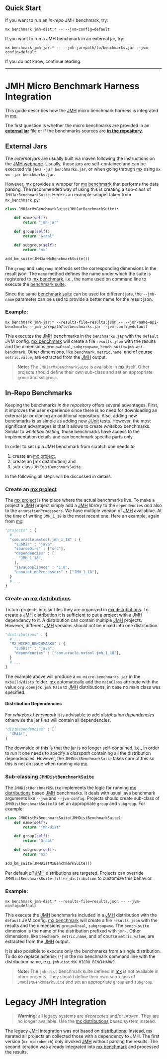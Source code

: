 ## Quick Start

If you want to run an *in-repo* JMH benchmark, try:

```
mx benchmark jmh-dist:* -- --jvm-config=default
```

If you want to run a JMH benchmark in an external jar, try:

```
mx benchmark jmh-jar:* -- --jmh-jar=path/to/benchmarks.jar --jvm-config=default
```

If you do not know, continue reading.

---

# JMH Micro Benchmark Harness Integration

This guide describes how the [JMH] micro benchmark harness is integrated in [mx].

The first question is whether the micro benchmarks are provided in an [**external jar**](#external-jar) file
or if the benchmarks sources are [**in the repository**](#in-repo).

## External Jars <a name="external-jar"></a>
The *external jars* are usually built via maven following the instructions on the [JMH webpage][JMH].
Usually, those jars are self-contained and can be executed via `java -jar benchmarks.jar`,
or when going through [mx] using `mx vm -jar benchmarks.jar`.

However, [mx] provides a wrapper for [mx benchmark] that performs the data parsing.
The recommended way of using this is creating a sub-class of `JMHJarBenchmarkSuite`.
Here is an example snippet taken from `mx_benchmark.py`:

```python
class JMHJarMxBenchmarkSuite(JMHJarBenchmarkSuite):

    def name(self):
        return "jmh-jar"

    def group(self):
        return "Graal"

    def subgroup(self):
        return "mx"

add_bm_suite(JMHJarMxBenchmarkSuite())
```

The `group` and `subgroup` methods set the corresponding dimensions in the result json.
The `name` method defines the name under which the suite is registered to [mx benchmark],
i.e., the name used on command line to execute the [benchmark suite].

Since the same [benchmark suite] can be used for different jars,
the `--jmh-name` parameter can be used to provide a better name for the result json.

### Example:
```
mx benchmark jmh-jar:* --results-file=results.json -- --jmh-name=api-benchmarks --jmh-jar=path/to/benchmarks.jar --jvm-config=default
```

This executes the [JMH] benchmarks in the `benchmarks.jar` with the `default` JVM config.
[mx benchmark] will create a file `results.json` with the results and the dimensions
`group=Graal`, `subgroup=mx`, `bench.suite=jmh-api-benchmark`.
Other dimensions, like `benchmark`, `metric.name`, and of course `metric.value`,
are extracted from the [JMH] output.

> **Note:** The `JMHJarMxBenchmarkSuite` is available in [mx] itself.
> Other projects should define their own sub-class and set an appropriate `group` and `subgroup`.


## In-Repo Benchmarks <a name="in-repo"></a>

Keeping the benchmarks *in the repository* offers several advantages.
First, it improves the user experience since there is no need for downloading an external jar
or cloning an additional repository.
Also, adding new benchmarks is as simple as adding new [JUnit] tests.
However, the most significant advantages is that it allows to create
*whitebox* benchmarks.
Similar to *whitebox testing*, those benchmarks have access to the implementation
details and can benchmark specific parts only.

In order to set up a JMH benchmark from scratch one needs to
1. create an [mx project],
2. create an [mx distribution] and
3. sub-class `JMHDistBenchmarkSuite`.

In the following all steps will be discussed in details.

### Create an [mx project]

The [mx project] is the place where the actual benchmarks live.
To make a project a [JMH] project simply add a [JMH] *library* to the `dependencies`
*and* also to the `annotationProcessors`.
We have multiple version of [JMH] availablue.
At the time of writing `JMH_1_18` is the most recent one.
Here an example, again from [mx]:

```python
"projects" : {
  # ...
  "com.oracle.mxtool.jmh_1_18" : {
    "subDir" : "java",
    "sourceDirs" : ["src"],
    "dependencies" : [
      "JMH_1_18",
    ],
    "javaCompliance" : "1.8",
    "annotationProcessors" : ["JMH_1_18"],
  }
  # ...
}
```

### Create an [mx distributions]

To turn projects into jar files they are organized in [mx distributions].
To create a [JMH] distribution it is sufficient to put a project with a [JMH] dependency to it.
A distribution can contain multiple [JMH] projects.
However, different [JMH] versions should not be mixed into one distribution.

```python
"distributions" : {
  # ...
  "MX_MICRO_BENCHMARKS" : {
    "subDir" : "java",
    "dependencies" : ["com.oracle.mxtool.jmh_1_18"],
  }
  # ...
}
```

The example above will produce a `mx-micro-benchmarks.jar` in the `mxbuild/dists` folder.
[mx] automatically add the `mainClass` attribute with the value `org.openjdk.jmh.Main`
to [JMH] distributions, in case no main class was specified.

#### Distribution Dependencies

For *whitebox benchmark* it is advisable to add *distribution dependencies* otherwise
the jar files will contain all dependencies.

```python
"distDependencies" : [
  "GRAAL",
]
```

The downside of this is that the jar is no longer self-contained, i.e.,
in order to run it one needs to specify a *classpath* containing all the distribution dependencies.
However, the `JMHDistBenchmarkSuite` takes care of this so this is not an issue when running via [mx].

### Sub-classing `JMHDistBenchmarkSuite`

The `JMHDistBenchmarkSuite` implements the logic for running [mx distributions] based [JMH] benchmarks.
It deals with usual java benchmark arguments like `--jvm` and `--jvm-config`.
Projects should create sub-class of `JMHDistBenchmarkSuite` to set an appropriate `group` and `subgroup`.
For example:

```python
class JMHDistMxBenchmarkSuite(JMHDistBenchmarkSuite):
    def name(self):
        return "jmh-dist"

    def group(self):
        return "Graal"

    def subgroup(self):
        return "mx"

add_bm_suite(JMHDistMxBenchmarkSuite())
```

Per default *all* [JMH] distributions are targeted.
Projects can override `JMHDistBenchmarkSuite.filter_distribution` to customize this behavior.

### Example:
```
mx benchmark jmh-dist:* --results-file=results.json -- --jvm-config=default
```

This execute the [JMH] benchmarks included in a [JMH] distribution with the `default` JVM config.
[mx benchmark] will create a file `results.json` with the results and the dimensions
`group=Graal`, `subgroup=mx`.
The `bench-suite` dimension is the name of the distribution prefixed with `jmh-`.
Other dimensions, like `benchmark`, `metric.name`, and of course `metric.value`,
are extracted from the [JMH] output.

It is also possible to execute only the benchmarks from a single distribution.
To do so replace asterisk (`*`) in the mx benchmark command line with the distribution name, e.g. `jmh-dist:MX_MICRO_BENCHMARKS`.


> **Note:** The `jmh-dist` benchmark suite defined in [mx] is not available in other projects.
> They should define their own sub-class of `JMHDistBenchmarkSuite` and set an appropriate `group` and `subgroup`.



# Legacy JMH Integration

> **Warning:** all legacy systems are *deprecated* and/or *broken*.
> They are no longer available.
> Use the [mx distributions] based system instead.

The legacy [JMH] integration was not based on [distributions](#in-reop).
Instead, [mx] iterated all projects an collected those with a dependency to JMH.
The first version (`mx microbench`) only invoked [JMH] without parsing the results.
The second iteration was already integrated into [mx benchmark] and processed the results.


[JMH]: http://openjdk.java.net/projects/code-tools/jmh/
[mx]: ../README.md
[JUnit]: ../README.md#junit
[mx benchmark]: ../README.md
[benchmark suite]: ../README.md
[mx distributions]: ../README.md
[mx project]: ../README.md
